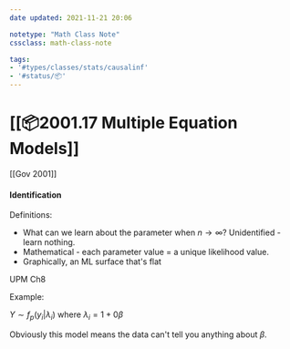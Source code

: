 ```yaml
---
date updated: 2021-11-21 20:06

notetype: "Math Class Note"
cssclass: math-class-note

tags: 
- '#types/classes/stats/causalinf'
- '#status/📦'
---
```


# [[📦2001.17 Multiple Equation Models]]
[[Gov 2001]]

#### Identification

Definitions:
- What can we learn about the parameter when $n \to \infty$? Unidentified - learn nothing. 
- Mathematical - each parameter value = a unique likelihood value. 
- Graphically, an ML surface that's flat

UPM Ch8

Example:

$Y \sim f_p(y_i |\lambda_i)$ where $\lambda_i = 1+ 0\beta$

Obviously this model means the data can't tell you anything about $\beta$.  